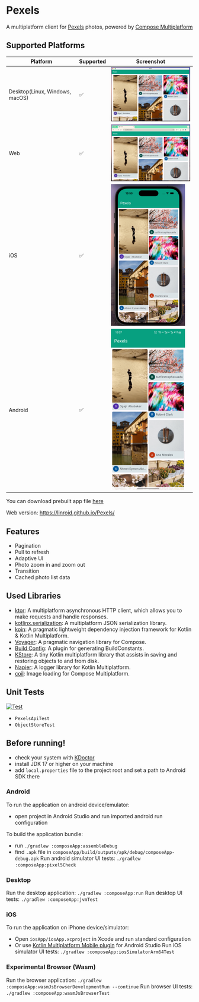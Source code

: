# Pexels
A multiplatform client for [Pexels](https://www.pexels.com/) photos, powered by [Compose Multiplatform](https://www.jetbrains.com/lp/compose-multiplatform/)

## Supported Platforms

| Platform                       | Supported | Screenshot                                         |
|--------------------------------|-----------|----------------------------------------------------|
| Desktop(Linux, Windows, macOS) | ✅         | <img src="./screenshots/desktop.png" width="300"/> |
| Web                            | ✅         | <img src="./screenshots/web.png" width="300"/>     |
| iOS                            | ✅         | <img src="./screenshots/ios.png" width="200"/>     |
| Android                        | ✅         | <img src="./screenshots/android.png" width="200"/> |

You can download prebuilt app file [here](https://github.com/linroid/Pexels/releases/tag/v1.0.0)

Web version: https://linroid.github.io/Pexels/

## Features
 - Pagination
 - Pull to refresh
 - Adaptive UI
 - Photo zoom in and zoom out
 - Transition
 - Cached photo list data

## Used Libraries
 - [ktor](https://ktor.io/): A multiplatform asynchronous HTTP client, which allows you to make requests and handle responses.
 - [kotlinx.serialization](https://github.com/Kotlin/kotlinx.serialization): A multiplatform JSON serialization library.
 - [koin](https://github.com/InsertKoinIO/koin): A pragmatic lightweight dependency injection framework for Kotlin & Kotlin Multiplatform.
 - [Voyager](https://github.com/adrielcafe/voyager): A pragmatic navigation library for Compose.
 - [Build Config](https://github.com/gmazzo/gradle-buildconfig-plugin): A plugin for generating BuildConstants.
 - [KStore](https://github.com/xxfast/KStore): A tiny Kotlin multiplatform library that assists in saving and restoring objects to and from disk.
 - [Napier](https://github.com/AAkira/Napier): A logger library for Kotlin Multiplatform.
 - [coil](https://github.com/coil-kt/coil): Image loading for Compose Multiplatform.

## Unit Tests
[![Test](https://github.com/linroid/Pexels/actions/workflows/test.yml/badge.svg)](https://github.com/linroid/Pexels/actions/workflows/test.yml)
 - `PexelsApiTest`
 - `ObjectStoreTest`

## Before running!
 - check your system with [KDoctor](https://github.com/Kotlin/kdoctor)
 - install JDK 17 or higher on your machine
 - add `local.properties` file to the project root and set a path to Android SDK there

### Android
To run the application on android device/emulator:  
 - open project in Android Studio and run imported android run configuration

To build the application bundle:
 - run `./gradlew :composeApp:assembleDebug`
 - find `.apk` file in `composeApp/build/outputs/apk/debug/composeApp-debug.apk`
Run android simulator UI tests: `./gradlew :composeApp:pixel5Check`

### Desktop
Run the desktop application: `./gradlew :composeApp:run`
Run desktop UI tests: `./gradlew :composeApp:jvmTest`

### iOS
To run the application on iPhone device/simulator:
 - Open `iosApp/iosApp.xcproject` in Xcode and run standard configuration
 - Or use [Kotlin Multiplatform Mobile plugin](https://plugins.jetbrains.com/plugin/14936-kotlin-multiplatform-mobile) for Android Studio
Run iOS simulator UI tests: `./gradlew :composeApp:iosSimulatorArm64Test`

### Experimental Browser (Wasm)
Run the browser application: `./gradlew :composeApp:wasmJsBrowserDevelopmentRun --continue`
Run browser UI tests: `./gradlew :composeApp:wasmJsBrowserTest`

